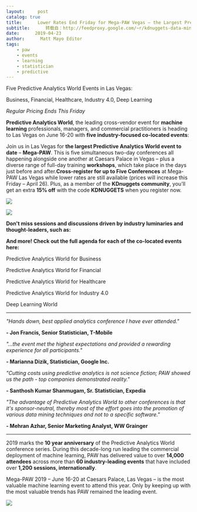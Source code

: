 ```yaml
---
layout:     post
catalog: true
title:      Lower Rates End Friday for Mega-PAW Vegas – the Largest Predictive Analytics World to Date
subtitle:      转载自：http://feedproxy.google.com/~r/kdnuggets-data-mining-analytics/~3/833RThahApc/paw-mega-paw-las-vegas-lower-rates-end-friday.html
date:      2019-04-23
author:      Matt Mayo Editor
tags:
    - paw
    - events
    - learning
    - statistician
    - predictive
---
```


Five Predictive Analytics World Events in Las Vegas:


Business, Financial, Healthcare, Industry 4.0, Deep Learning


*Regular Pricing Ends This Friday*


**Predictive Analytics World**, the leading cross-vendor event for **machine learning** professionals, managers, and commercial practitioners is heading to Las Vegas on June 16-20 with **five industry-focused co-located events**:


Join us in Las Vegas for **the largest Predictive Analytics World event to date** – **Mega-PAW**. This is five simultaneous two-day conferences all happening alongside one another at Caesars Palace in Vegas – plus a diverse range of full-day training **workshops**, which take place in the days just before and after.**Cross-register for up to Five Conferences** at Mega-PAW Las Vegas while lower rates are still available (prices will increase this Friday – April 26). Plus, as a member of the **KDnuggets community**, you'll get an extra **15% off** with the code **KDNUGGETS** when you register now.

![](https://1-risingmedia.com/uploads/cd3365b9cbbc899ba7e56baa35e1f45a.jpg)



![](https://1-risingmedia.com/uploads/a7c54c90b5c2302161e1776be15fc7bd.jpg)


**Don't miss sessions and discussions driven by industry luminaries and thought-leaders, such as:**


**And more! Check out the full agenda for each of the co-located events here:**


Predictive Analytics World for Business

Predictive Analytics World for Financial

Predictive Analytics World for Healthcare

Predictive Analytics World for Industry 4.0

Deep Learning World

---

*"Hands down, best applied analytics conference I have ever attended."*


**- Jon Francis, Senior Statistician, T-Mobile**


*"...the event met the highest expectations and provided a rewarding experience for all participants."*


**- Marianna Dizik, Statistician, Google Inc.**


*"Cutting costs using predictive analytics is not science fiction; PAW showed us the path - top companies demonstrated reality."*


**- Santhosh Kumar Shanmugam, Sr. Statistician, Expedia**


*"The advantage of Predictive Analytics World to other conferences is that it's sponsor-neutral, thereby most of the effort goes into the promotion of various data mining techniques and not to a specific software."*


**- Mehran Azhar, Senior Marketing Analyst, WW Grainger**


---

2019 marks the **10 year anniversary** of the Predictive Analytics World conference series. During this decade-long run leading the commercial deployment of machine learning, PAW has delivered value to over **14,000 attendees** across more than **60 industry-leading events** that have included over **1,200 sessions, internationally**.


Mega-PAW 2019 – June 16-20 at Caesars Palace, Las Vegas – is the most valuable machine learning event to attend this year. Only by keeping up with the most valuable trends has PAW remained the leading event.


![](https://1-risingmedia.com/uploads/a7c54c90b5c2302161e1776be15fc7bd.jpg)


